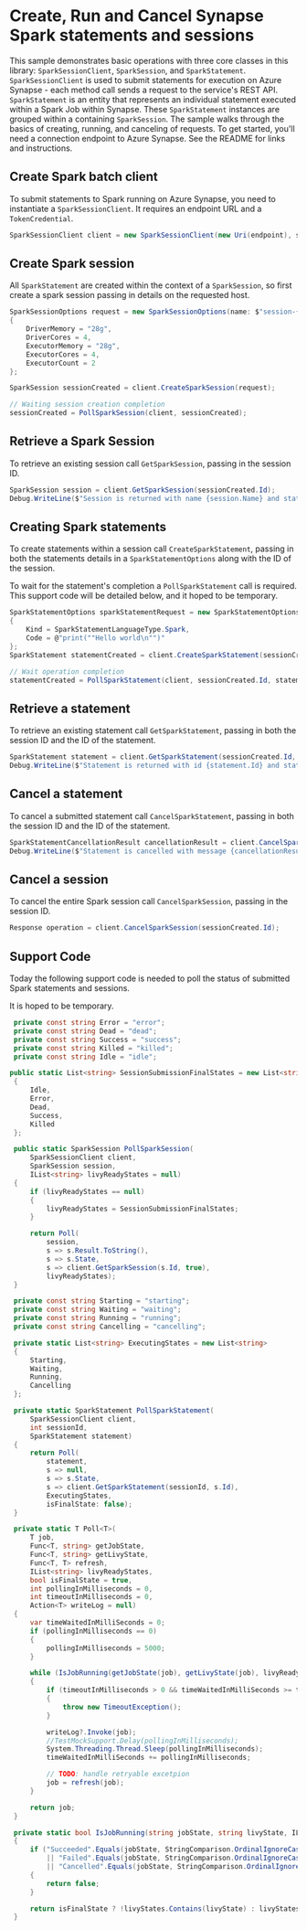 # Create, Run and Cancel Synapse Spark statements and sessions

This sample demonstrates basic operations with three core classes in this library: `SparkSessionClient`, `SparkSession`, and `SparkStatement`. `SparkSessionClient` is used to submit statements for execution on Azure Synapse - each method call sends a request to the service's REST API. `SparkStatement` is an entity that represents an individual statement executed within a Spark Job within Synapse. These `SparkStatement` instances are grouped within a containing `SparkSession`. The sample walks through the basics of creating, running, and canceling of requests. To get started, you'll need a connection endpoint to Azure Synapse. See the README for links and instructions.

## Create Spark batch client

To submit statements to Spark running on Azure Synapse, you need to instantiate a `SparkSessionClient`. It requires an endpoint URL and a `TokenCredential`.

```C# Snippet:CreateSparkSessionClient
SparkSessionClient client = new SparkSessionClient(new Uri(endpoint), sparkPoolName, new DefaultAzureCredential());
```

## Create Spark session

All `SparkStatement` are created within the context of a `SparkSession`, so first create a spark session passing in details on the requested host.

```C# Snippet:CreateSparkSession
SparkSessionOptions request = new SparkSessionOptions(name: $"session-{Guid.NewGuid()}")
{
    DriverMemory = "28g",
    DriverCores = 4,
    ExecutorMemory = "28g",
    ExecutorCores = 4,
    ExecutorCount = 2
};

SparkSession sessionCreated = client.CreateSparkSession(request);

// Waiting session creation completion
sessionCreated = PollSparkSession(client, sessionCreated);
```

## Retrieve a Spark Session

To retrieve an existing session call `GetSparkSession`, passing in the session ID.

```C# Snippet:GetSparkSession
SparkSession session = client.GetSparkSession(sessionCreated.Id);
Debug.WriteLine($"Session is returned with name {session.Name} and state {session.State}");
```

## Creating Spark statements

To create statements within a session call `CreateSparkStatement`, passing in both the statements details in a `SparkStatementOptions` along with the ID of the session.

To wait for the statement's completion a `PollSparkStatement` call is required. This support code will be detailed below, and it hoped to be temporary. 

```C# Snippet:CreateSparkStatement
SparkStatementOptions sparkStatementRequest = new SparkStatementOptions
{
    Kind = SparkStatementLanguageType.Spark,
    Code = @"print(""Hello world\n"")"
};
SparkStatement statementCreated = client.CreateSparkStatement(sessionCreated.Id, sparkStatementRequest);

// Wait operation completion
statementCreated = PollSparkStatement(client, sessionCreated.Id, statementCreated);
```

## Retrieve a statement

To retrieve an existing statement call `GetSparkStatement`, passing in both the session ID and the ID of the statement.

```C# Snippet:GetSparkStatement
SparkStatement statement = client.GetSparkStatement(sessionCreated.Id, statementCreated.Id);
Debug.WriteLine($"Statement is returned with id {statement.Id} and state {statement.State}");
```

## Cancel a statement

To cancel a submitted statement call `CancelSparkStatement`, passing in both the session ID and the ID of the statement.

```C# Snippet:CancelSparkStatement
SparkStatementCancellationResult cancellationResult = client.CancelSparkStatement(sessionCreated.Id, statementCreated.Id);
Debug.WriteLine($"Statement is cancelled with message {cancellationResult.Msg}");
```

## Cancel a session

To cancel the entire Spark session  call `CancelSparkSession`, passing in the session ID.

```C# Snippet:CancelSparkSession
Response operation = client.CancelSparkSession(sessionCreated.Id);
```

## Support Code

Today the following support code is needed to poll the status of submitted Spark statements and sessions.

It is hoped to be temporary.

```C# Snippet:TemporarySparkSupportCode
 private const string Error = "error";
 private const string Dead = "dead";
 private const string Success = "success";
 private const string Killed = "killed";
 private const string Idle = "idle";

public static List<string> SessionSubmissionFinalStates = new List<string>
 {
     Idle,
     Error,
     Dead,
     Success,
     Killed
 };

 public static SparkSession PollSparkSession(
     SparkSessionClient client,
     SparkSession session,
     IList<string> livyReadyStates = null)
 {
     if (livyReadyStates == null)
     {
         livyReadyStates = SessionSubmissionFinalStates;
     }

     return Poll(
         session,
         s => s.Result.ToString(),
         s => s.State,
         s => client.GetSparkSession(s.Id, true),
         livyReadyStates);
 }

 private const string Starting = "starting";
 private const string Waiting = "waiting";
 private const string Running = "running";
 private const string Cancelling = "cancelling";

 private static List<string> ExecutingStates = new List<string>
 {
     Starting,
     Waiting,
     Running,
     Cancelling
 };

 private static SparkStatement PollSparkStatement(
     SparkSessionClient client,
     int sessionId,
     SparkStatement statement)
 {
     return Poll(
         statement,
         s => null,
         s => s.State,
         s => client.GetSparkStatement(sessionId, s.Id),
         ExecutingStates,
         isFinalState: false);
 }

 private static T Poll<T>(
     T job,
     Func<T, string> getJobState,
     Func<T, string> getLivyState,
     Func<T, T> refresh,
     IList<string> livyReadyStates,
     bool isFinalState = true,
     int pollingInMilliseconds = 0,
     int timeoutInMilliseconds = 0,
     Action<T> writeLog = null)
 {
     var timeWaitedInMilliSeconds = 0;
     if (pollingInMilliseconds == 0)
     {
         pollingInMilliseconds = 5000;
     }

     while (IsJobRunning(getJobState(job), getLivyState(job), livyReadyStates, isFinalState))
     {
         if (timeoutInMilliseconds > 0 && timeWaitedInMilliSeconds >= timeoutInMilliseconds)
         {
             throw new TimeoutException();
         }

         writeLog?.Invoke(job);
         //TestMockSupport.Delay(pollingInMilliseconds);
         System.Threading.Thread.Sleep(pollingInMilliseconds);
         timeWaitedInMilliSeconds += pollingInMilliseconds;

         // TODO: handle retryable excetpion
         job = refresh(job);
     }

     return job;
 }

 private static bool IsJobRunning(string jobState, string livyState, IList<string> livyStates, bool isFinalState = true)
 {
     if ("Succeeded".Equals(jobState, StringComparison.OrdinalIgnoreCase)
         || "Failed".Equals(jobState, StringComparison.OrdinalIgnoreCase)
         || "Cancelled".Equals(jobState, StringComparison.OrdinalIgnoreCase))
     {
         return false;
     }

     return isFinalState ? !livyStates.Contains(livyState) : livyStates.Contains(livyState);
 }
```
